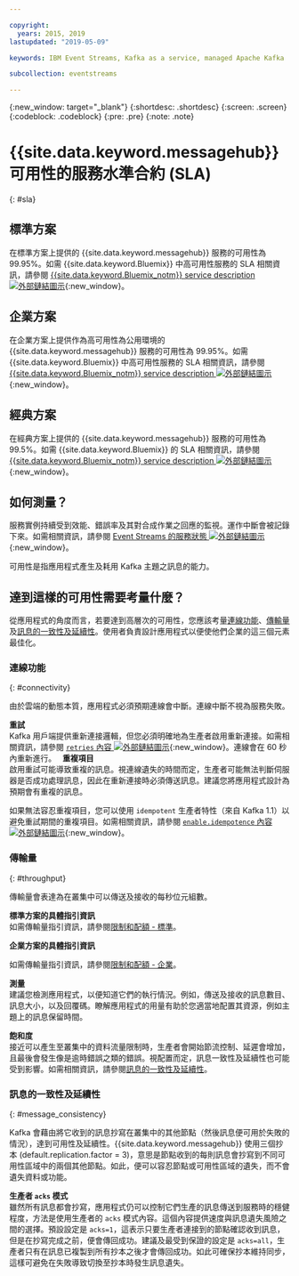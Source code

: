 ```yaml
---

copyright:
  years: 2015, 2019
lastupdated: "2019-05-09"

keywords: IBM Event Streams, Kafka as a service, managed Apache Kafka

subcollection: eventstreams

---
```


{:new_window: target="_blank"}
{:shortdesc: .shortdesc}
{:screen: .screen}
{:codeblock: .codeblock}
{:pre: .pre}
{:note: .note}

# {{site.data.keyword.messagehub}} 可用性的服務水準合約 (SLA)  
{: #sla}

## 標準方案
在標準方案上提供的 {{site.data.keyword.messagehub}} 服務的可用性為 99.95%。如需 {{site.data.keyword.Bluemix}} 中高可用性服務的 SLA 相關資訊，請參閱 [{{site.data.keyword.Bluemix_notm}} service description ![外部鏈結圖示](../../icons/launch-glyph.svg "外部鏈結圖示")](https://www-03.ibm.com/software/sla/sladb.nsf/8bd55c6b9fa8039c86256c6800578854/c4ceb9f019f9eb4c862582f9001b3994/$FILE/i126-6605-16_04-2019_en_US.pdf){:new_window}。


## 企業方案
在企業方案上提供作為高可用性為公用環境的 {{site.data.keyword.messagehub}} 服務的可用性為 99.95%。如需 {{site.data.keyword.Bluemix}} 中高可用性服務的 SLA 相關資訊，請參閱 [{{site.data.keyword.Bluemix_notm}} service description ![外部鏈結圖示](../../icons/launch-glyph.svg "外部鏈結圖示")](https://www-03.ibm.com/software/sla/sladb.nsf/8bd55c6b9fa8039c86256c6800578854/c4ceb9f019f9eb4c862582f9001b3994/$FILE/i126-6605-16_04-2019_en_US.pdf){:new_window}。

## 經典方案
在經典方案上提供的 {{site.data.keyword.messagehub}} 服務的可用性為 99.5%。如需 {{site.data.keyword.Bluemix}} 的 SLA 相關資訊，請參閱 [{{site.data.keyword.Bluemix_notm}} service description ![外部鏈結圖示](../../icons/launch-glyph.svg "外部鏈結圖示")](https://www-03.ibm.com/software/sla/sladb.nsf/8bd55c6b9fa8039c86256c6800578854/c4ceb9f019f9eb4c862582f9001b3994/$FILE/i126-6605-16_04-2019_en_US.pdf){:new_window}。

<!--
## What does 99.95% availability mean?
Availability refers to the ability of applications to produce and consume messages from Kafka topics.
-->

## 如何測量？
服務實例持續受到效能、錯誤率及其對合成作業之回應的監視。運作中斷會被記錄下來。如需相關資訊，請參閱 [Event Streams 的服務狀態 ![外部鏈結圖示](../../icons/launch-glyph.svg "外部鏈結圖示")](https://cloud.ibm.com/status?component=messagehub&selected=status){:new_window}。

可用性是指應用程式產生及耗用 Kafka 主題之訊息的能力。

## 達到這樣的可用性需要考量什麼？
從應用程式的角度而言，若要達到高層次的可用性，您應該考量[連線功能](/docs/services/EventStreams?topic=eventstreams-sla#connectivity)、[傳輸量](/docs/services/EventStreams?topic=eventstreams-sla#throughput)及[訊息的一致性及延續性](/docs/services/EventStreams?topic=eventstreams-sla#message_consistency)。使用者負責設計應用程式以便使他們企業的這三個元素最佳化。

### 連線功能
{: #connectivity}

由於雲端的動態本質，應用程式必須預期連線會中斷。連線中斷不視為服務失敗。

**重試**<br/>
Kafka 用戶端提供重新連接邏輯，但您必須明確地為生產者啟用重新連接。如需相關資訊，請參閱 [ <code>retries</code> 內容 ![外部鏈結圖示](../../icons/launch-glyph.svg "外部鏈結圖示")](http://kafka.apache.org/11/documentation.html#producerconfigs){:new_window}。連線會在 60 秒內重新進行。
 
**重複項目**<br/>
啟用重試可能導致重複的訊息。視連線遺失的時間而定，生產者可能無法判斷伺服器是否成功處理訊息，因此在重新連接時必須傳送訊息。建議您將應用程式設計為預期會有重複的訊息。 

如果無法容忍重複項目，您可以使用 <code>idempotent</code> 生產者特性（來自 Kafka 1.1）以避免重試期間的重複項目。如需相關資訊，請參閱 [ <code>enable.idempotence</code> 內容 ![外部鏈結圖示](../../icons/launch-glyph.svg "外部鏈結圖示")](http://kafka.apache.org/11/documentation.html#producerconfigs){:new_window}。

### 傳輸量
{: #throughput}

傳輸量會表達為在叢集中可以傳送及接收的每秒位元組數。

**標準方案的具體指引資訊**<br/>
如需傳輸量指引資訊，請參閱[限制和配額 - 標準](/docs/services/EventStreams?topic=eventstreams-kafka_quotas#kafka_quotas#standard_throughput)。 

**企業方案的具體指引資訊**<br/>

如需傳輸量指引資訊，請參閱[限制和配額 - 企業](/docs/services/EventStreams?topic=eventstreams-kafka_quotas#enterprise_throughput)。 

**測量**<br/>
建議您檢測應用程式，以便知道它們的執行情況。例如，傳送及接收的訊息數目、訊息大小，以及回覆碼。瞭解應用程式的用量有助於您適當地配置其資源，例如主題上的訊息保留時間。

**飽和度**<br/>
接近可以產生至叢集中的資料流量限制時，生產者會開始節流控制、延遲會增加，且最後會發生像是逾時錯誤之類的錯誤。視配置而定，訊息一致性及延續性也可能受到影響。如需相關資訊，請參閱[訊息的一致性及延續性](/docs/services/EventStreams?topic=eventstreams-sla#message_consistency)。

### 訊息的一致性及延續性
{: #message_consistency}

Kafka 會藉由將它收到的訊息抄寫在叢集中的其他節點（然後訊息便可用於失敗的情況），達到可用性及延續性。{{site.data.keyword.messagehub}} 使用三個抄本 (default.replication.factor = 3)，意思是節點收到的每則訊息會抄寫到不同可用性區域中的兩個其他節點。如此，便可以容忍節點或可用性區域的遺失，而不會遺失資料或功能。

**生產者 <code>acks</code> 模式**<br/>
雖然所有訊息都會抄寫，應用程式仍可以控制它們生產的訊息傳送到服務時的穩健程度，方法是使用生產者的 <code>acks</code> 模式內容。這個內容提供速度與訊息遺失風險之間的選擇。預設設定是 <code>acks=1</code>，這表示只要生產者連接到的節點確認收到訊息，但是在抄寫完成之前，便會傳回成功。建議及最受到保證的設定是 <code>acks=all</code>，生產者只有在訊息已複製到所有抄本之後才會傳回成功。如此可確保抄本維持同步，這樣可避免在失敗導致切換至抄本時發生訊息遺失。


